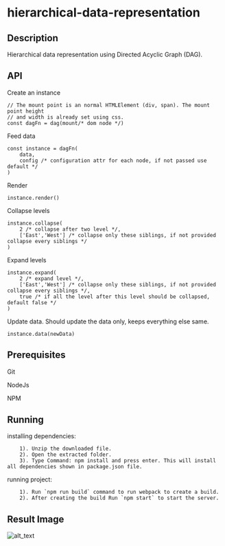 # hierarchical-data-representation

## Description
Hierarchical data representation using Directed Acyclic Graph (DAG). 

## API

Create an instance

    // The mount point is an normal HTMLElement (div, span). The mount point height
    // and width is already set using css.
    const dagFn = dag(mount/* dom node */)

Feed data

    const instance = dagFn(
    	data, 
    	config /* configuration attr for each node, if not passed use default */
    )

Render

    instance.render()

Collapse levels

    instance.collapse(
    	2 /* collapse after two level */, 
    	['East','West'] /* collapse only these siblings, if not provided collapse every siblings */
    )

Expand levels

    instance.expand(
    	2 /* expand level */, 
    	['East','West'] /* collapse only these siblings, if not provided collapse every siblings */, 
    	true /* if all the level after this level should be collapsed, default false */
    )

Update data. Should update the data only, keeps everything else same.

    instance.data(newData)

## Prerequisites

Git

NodeJs

NPM

## Running

  installing dependencies:
```
    1). Unzip the downloaded file.
    2). Open the extracted folder. 
    3). Type Command: npm install and press enter. This will install all dependencies shown in package.json file.
```
  running project:
```
    1). Run `npm run build` command to run webpack to create a build.
    2). After creating the build Run `npm start` to start the server.
```
## Result Image
![alt_text](https://i.imgur.com/NJXmfnj.png)

